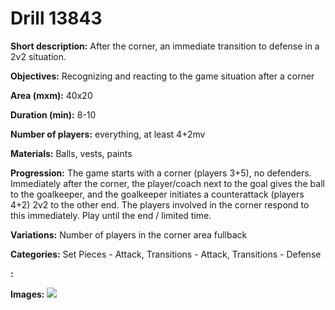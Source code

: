 # Drill 13843

**Short description:**
After the corner, an immediate transition to defense in a 2v2 situation.

**Objectives:**
Recognizing and reacting to the game situation after a corner

**Area (mxm):**
40x20

**Duration (min):**
8-10

**Number of players:**
everything, at least 4+2mv

**Materials:**
Balls, vests, paints

**Progression:**
The game starts with a corner (players 3+5), no defenders. Immediately after the corner, the player/coach next to the goal gives the ball to the goalkeeper, and the goalkeeper initiates a counterattack (players 4+2) 2v2 to the other end. The players involved in the corner respond to this immediately. Play until the end / limited time.

**Variations:**
Number of players in the corner area fullback

**Categories:**
Set Pieces - Attack, Transitions - Attack, Transitions - Defense

**:**


**Images:**
![](https://www.coachingfutsal.com/\images\8d1b36db-1726-4f89-bdde-d8ac34ce0f94_444.jpg)

